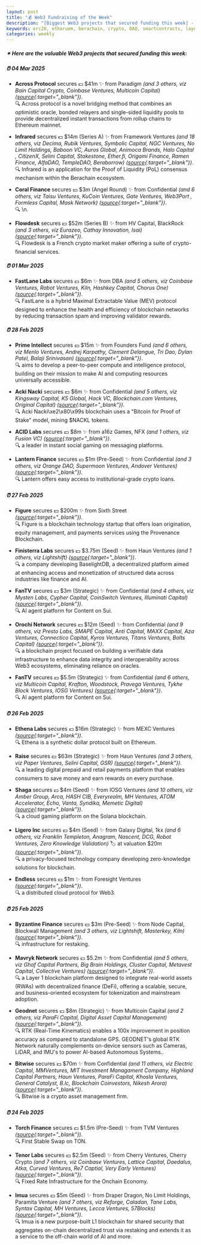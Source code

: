 ```yaml
---
layout: post
title: "💰 Web3 Fundraising of the Week"
description: "[Biggest Web3 projects that secured funding this week] - Featuring Protocol/project, lead investors, other investors, amount raised, valuation, investment refs, supported blockchains and detail about project."
keywords: erc20, etheruem, berachain, crypto, DAO, smartcontracts, layer0, optimism, tokenomics
categories: weekly
---  
```


##### ✴ **Here are the valuable Web3 projects that secured funding this week:**


##### ⏰️ **04 Mar 2025**  

 - **Across Protocol** secures 💵 $41m ✨️ from Paradigm *(and 3 others, viz Bain Capital Crypto, Coinbase Ventures, Multicoin Capital)* *([source](https://x.com/AcrossProtocol/status/1896931977590374661){:target="_blank"})*.  
🔍 Across protocol is a novel bridging method that combines an optimistic oracle, bonded relayers and single-sided liquidity pools to provide decentralized instant transactions from rollup chains to Ethereum mainnet.

 - **Infrared** secures 💵 $14m (Series A) ✨️ from Framework Ventures *(and 18 others, viz Decima, Rubik Ventures, Symbolic Capital, NGC Ventures, No Limit Holdings, Baboon VC, Auros Global, Animoca Brands, Halo Capital , CitizenX, Selini Capital, Stakestone, Ether.fi, Origami Finance, Ramen Finance, AlfaDAO, TempleDAO, Beraborrow)* *([source](https://x.com/InfraredFinance/status/1896912652158501307){:target="_blank"})*.  
🔍 Infrared is an application for the Proof of Liquidity (PoL) consensus mechanism within the Berachain ecosystem.

 - **Coral Finance** secures 💵 $3m (Angel Round) ✨️ from Confidential *(and 6 others, viz Taisu Ventures, KuCoin Ventures, Gate Ventures, Web3Port , Formless Capital, Mask Network)* *([source](https://x.com/Coral_Finance/status/1896834847584436434){:target="_blank"})*.  
🔍 \n.

 - **Flowdesk** secures 💵 $52m (Series B) ✨️ from HV Capital, BlackRock *(and 3 others, viz Eurazeo, Cathay Innovation, Isai)* *([source](https://x.com/flowdesk_co/status/1896863028093632691){:target="_blank"})*.  
🔍 Flowdesk is a French crypto market maker offering a suite of crypto-financial services.

##### ⏰️ **01 Mar 2025**  

 - **FastLane Labs** secures 💵 $6m ✨️ from DBA *(and 5 others, viz Coinbase Ventures, Robot Ventures, Kiln, Hashkey Capital, Chorus One)* *([source](https://x.com/0xFastLane/status/1896636501615849575){:target="_blank"})*.  
🔍 FastLane is a hybrid Maximal Extractable Value (MEV) protocol designed to enhance the health and efficiency of blockchain networks by reducing transaction spam and improving validator rewards.

##### ⏰️ **28 Feb 2025**  

 - **Prime Intellect** secures 💵 $15m ✨️ from Founders Fund *(and 6 others, viz Menlo Ventures, Andrej Karpathy, Clement Delangue, Tri Dao, Dylan Patel, Balaji Srinivasan)* *([source](https://x.com/primeintellect/status/1895556152030872016){:target="_blank"})*.  
🔍 aims to develop a peer-to-peer compute and intelligence protocol, building on their mission to make AI and computing resources universally accessible.

 - **Acki Nacki** secures 💵 $6m ✨️ from Confidential *(and 5 others, viz Kingsway Capital, K5 Global, Hack VC, Blockchain.com Ventures, Original Capital)* *([source](https://x.com/ackinackichain/status/1895488253408555214){:target="_blank"})*.  
🔍 Acki Nacki\xe2\x80\x99s blockchain uses a "Bitcoin for Proof of Stake" model, mining $NACKL tokens.

 - **ACID Labs** secures 💵 $8m ✨️ from a16z Games, NFX *(and 1 others, viz Fusion VC)* *([source](https://decrypt.co/308319/acid-labs-raises-8m-from-a16z-speedrun-nfx-to-scale-instant-social-games-on-chatapps){:target="_blank"})*.  
🔍 a leader in instant social gaming on messaging platforms.

 - **Lantern Finance** secures 💵 $1m (Pre-Seed) ✨️ from Confidential *(and 3 others, viz Orange DAO, Supermoon Ventures, Andover Ventures)* *([source](https://x.com/LanternFi/status/1895532772829417838){:target="_blank"})*.  
🔍 Lantern offers easy access to institutional-grade crypto loans.

##### ⏰️ **27 Feb 2025**  

 - **Figure** secures 💵 $200m ✨️ from Sixth Street *([source](https://www.wsj.com/livecoverage/stock-market-today-dow-sp500-nasdaq-02-27-2025/card/sixth-street-invests-200-million-in-blockchain-lender-figure-yrHueObnT2Rd5IwcU5bn){:target="_blank"})*.  
🔍 Figure is a blockchain technology startup that offers loan origination, equity management, and payments services using the Provenance Blockchain.

 - **Finisterra Labs** secures 💵 $3.75m (Seed) ✨️ from Haun Ventures *(and 1 others, viz Lightshift)* *([source](https://x.com/FinisterraLabs/status/1895157463529464183){:target="_blank"})*.  
🔍 a company developing BaselightDB, a decentralized platform aimed at enhancing access and monetization of structured data across industries like finance and AI.

 - **FanTV** secures 💵 $3m (Strategic) ✨️ from Confidential *(and 4 others, viz Mysten Labs, Cypher Capital, CoinSwitch Ventures, Illuminati Capital)* *([source](https://cointelegraph.com/press-releases/fantv-1-ai-project-on-sui-secures-3m-to-transform-next-gen-content-creation-with-ai-agents){:target="_blank"})*.  
🔍 AI agent platform for Content on Sui.

 - **Orochi Network** secures 💵 $12m (Seed) ✨️ from Confidential *(and 9 others, viz Presto Labs, SMAPE Capital, Anti Capital, MAXX Capital, Aza Ventures, Connectico Capital, Kyros Ventures, Titans Ventures, Bolts Capital)* *([source](https://x.com/OrochiNetwork/status/1895108396522840344){:target="_blank"})*.  
🔍 a blockchain project focused on building a verifiable data infrastructure to enhance data integrity and interoperability across Web3 ecosystems, eliminating reliance on oracles.

 - **FanTV** secures 💵 $5.5m (Strategic) ✨️ from Confidential *(and 6 others, viz Multicoin Capital, Krafton, Woodstock, Pravega Ventures, Tykhe Block Ventures, IOSG Ventures)* *([source](https://cointelegraph.com/press-releases/fantv-1-ai-project-on-sui-secures-3m-to-transform-next-gen-content-creation-with-ai-agents){:target="_blank"})*.  
🔍 AI agent platform for Content on Sui.

##### ⏰️ **26 Feb 2025**  

 - **Ethena Labs** secures 💵 $16m (Strategic) ✨️ from MEXC Ventures *([source](https://www.benzinga.com/pressreleases/25/02/g43966782/mexc-invests-20-million-in-usde-to-drive-stablecoin-adoption-launches-1-000-000-reward-event){:target="_blank"})*.  
🔍 Ethena is a synthetic dollar protocol built on Ethereum.

 - **Raise** secures 💵 $63m (Strategic) ✨️ from Haun Ventures *(and 3 others, viz Paper Ventures, Selini Capital, GSR)* *([source](https://fortune.com/2025/02/26/exclusive-raise-nets-63-million-in-round-led-by-haun-ventures-to-build-a-crypto-platform-for-gift-cards/){:target="_blank"})*.  
🔍 a leading digital prepaid and retail payments platform that enables consumers to save money and earn rewards on every purchase.

 - **Shaga** secures 💵 $4m (Seed) ✨️ from IOSG Ventures *(and 10 others, viz Amber Group, Arca, HASH CIB, Everyrealm, MH Ventures, ATOM Accelerator, Echo, Vanta, Syndika, Memetic Digital)* *([source](https://x.com/playonshaga/status/1894824743577981003){:target="_blank"})*.  
🔍 a cloud gaming platform on the Solana blockchain.

 - **Ligero Inc** secures 💵 $4m (Seed) ✨️ from Galaxy Digital, 1kx *(and 6 others, viz Franklin Templeton, Anagram, Nascent, DCG, Robot Ventures, Zero Knowledge Validation)* 🏷️ at valuation $20m *([source](https://x.com/ligero_inc/status/1894781288273588551){:target="_blank"})*.  
🔍 a privacy-focused technology company developing zero-knowledge solutions for blockchain.

 - **Endless** secures 💵 $1m ✨️ from Foresight Ventures *([source](https://x.com/EndlessProtocol/status/1894692619692949910){:target="_blank"})*.  
🔍 a distributed cloud protocol for Web3.

##### ⏰️ **25 Feb 2025**  

 - **Byzantine Finance** secures 💵 $3m (Pre-Seed) ✨️ from Node Capital, Blockwall Management *(and 3 others, viz Lightshift, Masterkey, Kiln)* *([source](https://x.com/byzantine_fi/status/1894295824877982178){:target="_blank"})*.  
🔍 infrastructure for restaking.

 - **Mavryk Network** secures 💵 $5.2m ✨️ from Confidential *(and 5 others, viz Ghaf Capital Partners, Big Brain Holdings, Cluster Capital, Metavest Capital, Collective Ventures)* *([source](https://x.com/MavrykNetwork/status/1894429912347430933){:target="_blank"})*.  
🔍 a Layer 1 blockchain platform designed to integrate real-world assets (RWAs) with decentralized finance (DeFi), offering a scalable, secure, and business-oriented ecosystem for tokenization and mainstream adoption.

 - **Geodnet** secures 💵 $8m (Strategic) ✨️ from Multicoin Capital *(and 2 others, viz ParaFi Capital, Digital Asset Capital Management)* *([source](https://geodnet.com/detail/384361740379637693){:target="_blank"})*.  
🔍 RTK (Real-Time Kinematics) enables a 100x improvement in position accuracy as compared to standalone GPS. GEODNET\'s global RTK Network naturally complements on-device sensors such as Cameras, LiDAR, and IMU\'s to power AI-based Autonomous Systems..

 - **Bitwise** secures 💵 $70m ✨️ from Confidential *(and 11 others, viz Electric Capital, MMVentures, MIT Investment Managament Company, Highland Capital Partners, Haun Ventures, ParaFi Capital, Khosla Ventures, General Catalyst, B.lc, Blockchain Coinvestors, Nikesh Arora)* *([source](https://x.com/BitwiseInvest/status/1894389259752341811){:target="_blank"})*.  
🔍 Bitwise is a crypto asset management firm.

##### ⏰️ **24 Feb 2025**  

 - **Torch Finance** secures 💵 $1.5m (Pre-Seed) ✨️ from TVM Ventures *([source](https://x.com/TorchTon/status/1893918791521960372){:target="_blank"})*.  
🔍 First Stable Swap on TON.

 - **Tenor Labs** secures 💵 $2.5m (Seed) ✨️ from Cherry Ventures, Cherry Crypto *(and 7 others, viz Coinbase Ventures, Lattice Capital, Daedalus, Atka, Curved Ventures, Re7 Captial, Very Early Ventures)* *([source](https://x.com/TenorFinance/status/1894066878374400395){:target="_blank"})*.  
🔍 Fixed Rate Infrastructure for the Onchain Economy.

 - **Imua** secures 💵 $5m (Seed) ✨️ from Draper Dragon, No Limit Holdings, Paramita Venture *(and 7 others, viz Reforge, Caladan, Tane Labs, Syntax Capital, MH Ventures, Lecca Ventures, 57Blocks)* *([source](https://www.globenewswire.com/news-release/2025/02/24/3031192/0/en/Imua-Raises-5M-Seed-Round-to-Launch-the-AWS-for-Trust.html){:target="_blank"})*.  
🔍 Imua is a new purpose-built L1 blockchain for shared security that aggregates on-chain decentralized trust via restaking and extends it as a service to the off-chain world of AI and more.
